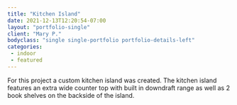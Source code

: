 ```yaml
---
title: "Kitchen Island"
date: 2021-12-13T12:20:54-07:00
layout: "portfolio-single"
client: "Mary P."
bodyclass: "single single-portfolio portfolio-details-left"
categories:
 - indoor
 - featured
---
```

For this project a custom kitchen island was created. The kitchen island features an extra wide counter top with built in downdraft range as well as 2 book shelves on the backside of the island.
